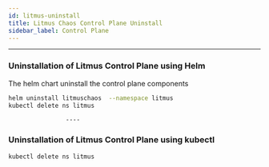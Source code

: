 ```yaml
---
id: litmus-uninstall
title: Litmus Chaos Control Plane Uninstall
sidebar_label: Control Plane
---
```


---

### **Uninstallation of Litmus Control Plane using Helm**

The helm chart uninstall the control plane components

```bash
helm uninstall litmuschaos  --namespace litmus
kubectl delete ns litmus
```
                    
                    ----

### **Uninstallation of Litmus Control Plane using kubectl**

```bash
kubectl delete ns litmus
```
       
